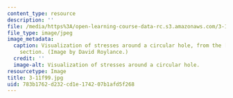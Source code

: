 ```yaml
---
content_type: resource
description: ''
file: /media/https%3A/open-learning-course-data-rc.s3.amazonaws.com/3-11-mechanics-of-materials-fall-1999/783b1762d232cd1e174207b1afd5f268_3-11f99.jpg
file_type: image/jpeg
image_metadata:
  caption: Visualization of stresses around a circular hole, from the [related resources](pages/related-resources)
    section. (Image by David Roylance.)
  credit: ''
  image-alt: Visualization of stresses around a circular hole.
resourcetype: Image
title: 3-11f99.jpg
uid: 783b1762-d232-cd1e-1742-07b1afd5f268
---
```

